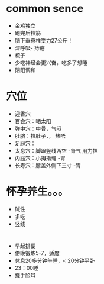 # common sence

- 金鸡独立
- 跑完后拉筋
- 脑下垂脊椎受力27公斤！
- 深呼吸- 痔疮
- 梳子
- 少吃神经会更兴奋，吃多了想睡
- 阴阳调和

# 穴位

- 迎香穴
- 百会穴：嗮太阳
- 弹中穴：中骨，气闷
- 肚脐：拉肚子，， 热唔
- 足庭穴：
- 太息穴：脚跟竖线两空   -肾气 用力捏
- 内庭穴：小拇指缝  -胃
- 长寿穴：膝盖外侧下三寸  -胃

# 怀孕养生。。。 

- 碱性
- 多吃
- 竖线

# 

- 早起排便
- 傍晚锻炼5-7，适度
- 休息20多分钟午睡，< 20分钟平卧
- 23：00睡
- 搓手脸耳
